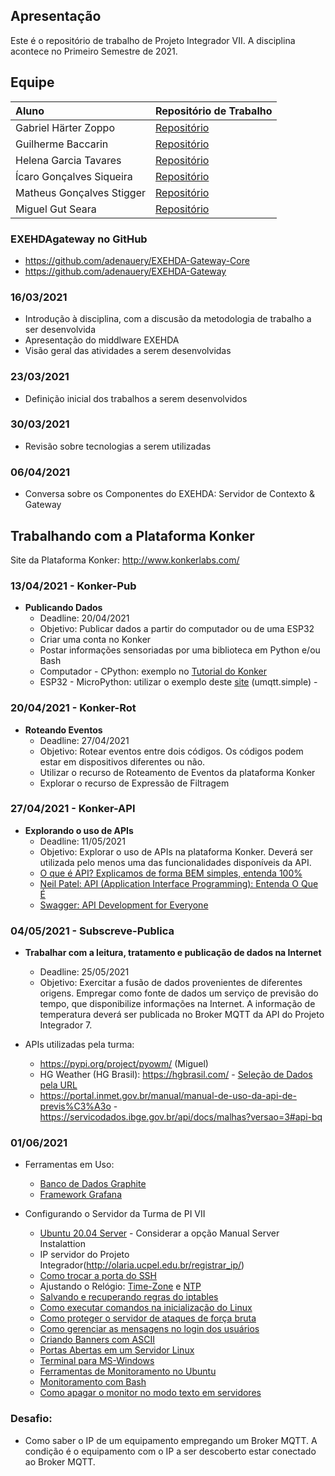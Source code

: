 ## Apresentação

Este é o repositório de trabalho de Projeto Integrador VII. A disciplina acontece no Primeiro Semestre de 2021.


## Equipe

Aluno | Repositório de Trabalho
:--------- | :------ 
|Gabriel Härter Zoppo  | [Repositório](https://github.com/GabrielZoppo/ProjetoIntegrador-VII/blob/main/README.md) |
|Guilherme Baccarin | [Repositório](https://github.com/Baccarin/PI7) |
|Helena Garcia Tavares | [Repositório]() |
|Ícaro Gonçalves Siqueira  | [Repositório](https://github.com/IcaroGSiqueira/pivii) |
|Matheus Gonçalves Stigger   | [Repositório]() |
|Miguel Gut Seara | [Repositório](https://github.com/miguelgut/PI_VII) |


### EXEHDAgateway no GitHub ###
* https://github.com/adenauery/EXEHDA-Gateway-Core
* https://github.com/adenauery/EXEHDA-Gateway


### 16/03/2021
* Introdução à disciplina, com a discusão da metodologia de trabalho a ser desenvolvida
* Apresentação do middlware EXEHDA
* Visão geral das atividades a serem desenvolvidas

### 23/03/2021
* Definição inicial dos trabalhos a serem desenvolvidos

### 30/03/2021
* Revisão sobre tecnologias a serem utilizadas

### 06/04/2021
* Conversa sobre os Componentes do EXEHDA: Servidor de Contexto & Gateway

## Trabalhando com a Plataforma Konker

Site da Plataforma Konker: http://www.konkerlabs.com/

### 13/04/2021 - Konker-Pub

  * **Publicando Dados**
    * Deadline: 20/04/2021  
    * Objetivo: Publicar dados a partir do computador ou de uma ESP32
    * Criar uma conta no Konker
    * Postar informações sensoriadas por uma biblioteca em Python e/ou Bash
    * Computador - CPython: exemplo no [Tutorial do Konker](https://konker.atlassian.net/wiki/spaces/DEV/pages/28180518/Guia+de+Uso+da+Plataforma+Konker)
    * ESP32 - MicroPython: utilizar o exemplo deste [site](https://mjrobot.org/2018/06/13/iot-feito-facil-esp-micropython-mqtt-thingspeak/) (umqtt.simple) - 

### 20/04/2021 - Konker-Rot
  * **Roteando Eventos**
    * Deadline: 27/04/2021 
    * Objetivo: Rotear eventos entre dois códigos. Os códigos podem estar em dispositivos diferentes ou não.
    * Utilizar o recurso de Roteamento de Eventos da plataforma Konker
    * Explorar o recurso de Expressão de Filtragem 

### 27/04/2021 - Konker-API
  * **Explorando o uso de APIs**
    * Deadline: 11/05/2021
    * Objetivo: Explorar o uso de APIs na plataforma Konker. Deverá ser utilizada pelo menos uma das funcionalidades disponíveis da API.
    * [O que é API? Explicamos de forma BEM simples, entenda 100%](https://pluga.co/blog/api/o-que-e-api/)
    * [Neil Patel: API (Application Interface Programming): Entenda O Que É](https://neilpatel.com/br/blog/api-o-que-e/) 
    * [Swagger: API Development for Everyone](https://swagger.io/)

### 04/05/2021 - Subscreve-Publica
  * **Trabalhar com a leitura, tratamento e publicação de dados na Internet**
    * Deadline: 25/05/2021
    * Objetivo: Exercitar a fusão de dados provenientes de diferentes origens. Empregar como fonte de dados um serviço de previsão do tempo, que disponibilize informações na Internet. A informação de temperatura deverá ser publicada no Broker MQTT da API do Projeto Integrador 7.
  * APIs utilizadas pela turma:
    
    *  https://pypi.org/project/pyowm/ (Miguel)
    *  HG Weather (HG Brasil): https://hgbrasil.com/ - [Seleção de Dados pela URL](https://api.hgbrasil.com/weather?woeid=456524&fields=only_results,temp,city,humidity,wind_speedy)
    *  https://portal.inmet.gov.br/manual/manual-de-uso-da-api-de-previs%C3%A3o - https://servicodados.ibge.gov.br/api/docs/malhas?versao=3#api-bq

### 01/06/2021

  * Ferramentas em Uso:
    * [Banco de Dados Graphite](https://graphite.readthedocs.io/en/latest/)
    * [Framework Grafana](https://grafana.com)

  * Configurando o Servidor da Turma de PI VII
    * [Ubuntu 20.04 Server](https://ubuntu.com/download/server) - Considerar a opção Manual Server Instalattion
    * IP servidor do Projeto Integrador(http://olaria.ucpel.edu.br/registrar_ip/)
    * [Como trocar a porta do SSH](https://www.vivaolinux.com.br/dica/Alterando-Porta-do-Servidor-SSH-no-Ubuntu-Server)
    * Ajustando o Relógio: [Time-Zone](https://linuxconfig.org/how-to-change-timezone-on-ubuntu-20-04-focal-fossa-linux) e [NTP](https://linuxconfig.org/how-to-sync-time-on-ubuntu-20-04-focal-fossa-linux)
    * [Salvando e recuperando regras do iptables](https://www.cyberciti.biz/faq/how-to-save-iptables-firewall-rules-permanently-on-linux/)
    * [Como executar comandos na inicialização do Linux](https://linuxconfig.org/how-to-run-script-on-startup-on-ubuntu-20-04-focal-fossa-server-desktop)
    * [Como proteger o servidor de ataques de força bruta](https://qastack.com.br/ubuntu/32246/how-to-secure-ubuntu-server-from-bruteforce-ssh-attacks)
    * [Como gerenciar as mensagens no login dos usuários](https://goto-linux.com/pt/2019/7/23/como-alterar-a-mensagem-de-boas-vindas-motd-no-servidor-ubuntu-18.04/)
    * [Criando Banners com ASCII](https://manytools.org/hacker-tools/ascii-banner/)
    * [Portas Abertas em um Servidor Linux](http://web.mit.edu/rhel-doc/4/RH-DOCS/rhel-sg-pt_br-4/s1-server-ports.html)
    * [Terminal para MS-Windows](https://www.putty.org/)
    * [Ferramentas de Monitoramento no Ubuntu](https://qastack.com.br/ubuntu/293426/system-monitoring-tools-for-ubuntu)
    * [Monitoramento com Bash](https://www.ti-enxame.com/pt/shell-script/comando-para-exibir-uso-de-memoria-uso-de-disco-e-carga-da-cpu/960818838/)
    * [Como apagar o monitor no modo texto em servidores](https://brightwhiz.com/turn-off-monitor-ubuntu-20-04/)

### Desafio:
  * Como saber o IP de um equipamento empregando um Broker MQTT. A condição é o equipamento com o IP a ser descoberto estar conectado ao Broker MQTT.
